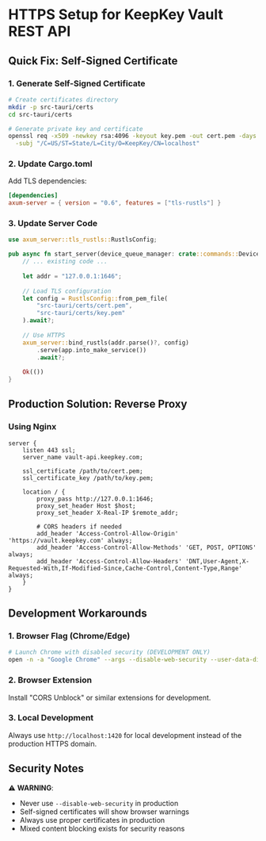 # HTTPS Setup for KeepKey Vault REST API

## Quick Fix: Self-Signed Certificate

### 1. Generate Self-Signed Certificate
```bash
# Create certificates directory
mkdir -p src-tauri/certs
cd src-tauri/certs

# Generate private key and certificate
openssl req -x509 -newkey rsa:4096 -keyout key.pem -out cert.pem -days 365 -nodes \
  -subj "/C=US/ST=State/L=City/O=KeepKey/CN=localhost"
```

### 2. Update Cargo.toml
Add TLS dependencies:
```toml
[dependencies]
axum-server = { version = "0.6", features = ["tls-rustls"] }
```

### 3. Update Server Code
```rust
use axum_server::tls_rustls::RustlsConfig;

pub async fn start_server(device_queue_manager: crate::commands::DeviceQueueManager, app_handle: tauri::AppHandle) -> Result<(), Box<dyn std::error::Error>> {
    // ... existing code ...
    
    let addr = "127.0.0.1:1646";
    
    // Load TLS configuration
    let config = RustlsConfig::from_pem_file(
        "src-tauri/certs/cert.pem",
        "src-tauri/certs/key.pem"
    ).await?;
    
    // Use HTTPS
    axum_server::bind_rustls(addr.parse()?, config)
        .serve(app.into_make_service())
        .await?;
    
    Ok(())
}
```

## Production Solution: Reverse Proxy

### Using Nginx
```nginx
server {
    listen 443 ssl;
    server_name vault-api.keepkey.com;
    
    ssl_certificate /path/to/cert.pem;
    ssl_certificate_key /path/to/key.pem;
    
    location / {
        proxy_pass http://127.0.0.1:1646;
        proxy_set_header Host $host;
        proxy_set_header X-Real-IP $remote_addr;
        
        # CORS headers if needed
        add_header 'Access-Control-Allow-Origin' 'https://vault.keepkey.com' always;
        add_header 'Access-Control-Allow-Methods' 'GET, POST, OPTIONS' always;
        add_header 'Access-Control-Allow-Headers' 'DNT,User-Agent,X-Requested-With,If-Modified-Since,Cache-Control,Content-Type,Range' always;
    }
}
```

## Development Workarounds

### 1. Browser Flag (Chrome/Edge)
```bash
# Launch Chrome with disabled security (DEVELOPMENT ONLY)
open -n -a "Google Chrome" --args --disable-web-security --user-data-dir="/tmp/chrome_dev"
```

### 2. Browser Extension
Install "CORS Unblock" or similar extensions for development.

### 3. Local Development
Always use `http://localhost:1420` for local development instead of the production HTTPS domain.

## Security Notes

⚠️ **WARNING**: 
- Never use `--disable-web-security` in production
- Self-signed certificates will show browser warnings
- Always use proper certificates in production
- Mixed content blocking exists for security reasons 
